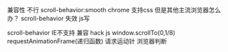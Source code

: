 兼容性  不行
 scroll-behavior:smooth
 chrome 支持css 但是其他主流浏览器怎么办？
 scroll-behavior 失效    js写
 
 scroll-behavior IE不支持
 兼容 hack   js  window.scrollTo(0,1/8)
 requestAnimationFrame(递归函数) 请求运动针
 浏览器判断